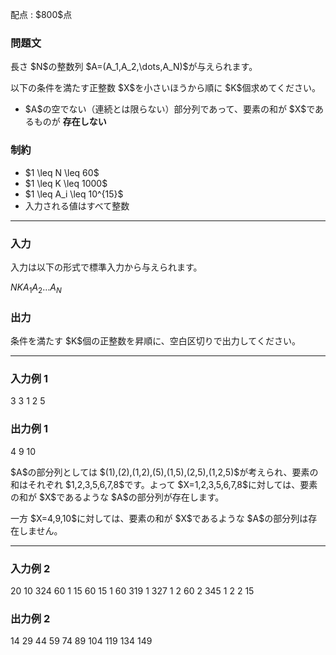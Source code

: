 
<div>

<span>

<span>

<p>
配点 : $800$点
</p>

<div>

<section>

### **問題文**

<p>
長さ $N$の整数列 $A=(A_1,A_2,\dots,A_N)$が与えられます。
</p>

<p>
以下の条件を満たす正整数 $X$を小さいほうから順に $K$個求めてください。
</p>

<ul>

<li>
$A$の空でない（連続とは限らない）部分列であって、要素の和が $X$であるものが
<b>
存在しない
</b>

</li>

</ul>

</section>

</div>

<div>

<section>

### **制約**

<ul>

<li>
$1 \leq N \leq 60$
</li>

<li>
$1 \leq K \leq 1000$
</li>

<li>
$1 \leq A_i \leq 10^{15}$
</li>

<li>
入力される値はすべて整数
</li>

</ul>

</section>

</div>

---

<div>

<div>

<section>

### **入力**

<p>
入力は以下の形式で標準入力から与えられます。
</p>

<div>

$N$$K$$A_1$$A_2$$\dots$$A_N$
</div>

</section>

</div>

<div>

<section>

### **出力**

<p>
条件を満たす $K$個の正整数を昇順に、空白区切りで出力してください。
</p>

</section>

</div>

</div>

---

<div>

<section>

### **入力例 1**

<div>

3 3
1 2 5

</div>

</section>

</div>

<div>

<section>

### **出力例 1**

<div>

4 9 10

</div>

<p>
$A$の部分列としては $(1),(2),(1,2),(5),(1,5),(2,5),(1,2,5)$が考えられ、要素の和はそれぞれ $1,2,3,5,6,7,8$です。よって $X=1,2,3,5,6,7,8$に対しては、要素の和が $X$であるような $A$の部分列が存在します。
</p>

<p>
一方 $X=4,9,10$に対しては、要素の和が $X$であるような $A$の部分列は存在しません。
</p>

</section>

</div>

---

<div>

<section>

### **入力例 2**

<div>

20 10
324 60 1 15 60 15 1 60 319 1 327 1 2 60 2 345 1 2 2 15

</div>

</section>

</div>

<div>

<section>

### **出力例 2**

<div>

14 29 44 59 74 89 104 119 134 149

</div>

</section>

</div>

</span>

</span>

</div>
